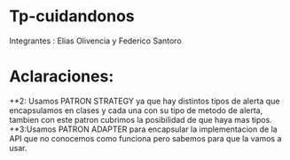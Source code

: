 # Tp-cuidandonos

Integrantes : Elias Olivencia y Federico Santoro
# Aclaraciones: 
+*2: Usamos PATRON STRATEGY ya que hay distintos tipos de alerta que encapsulamos en clases y cada una con su tipo de metodo de alerta, tambien con este patron cubrimos la posibilidad de que haya mas tipos. 
+*3:Usamos PATRON ADAPTER para encapsular la implementacion de la API que no conocemos como funciona pero sabemos para que la vamos a usar. 
